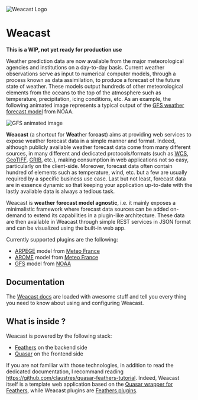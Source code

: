 ![Weacast Logo](https://avatars3.githubusercontent.com/u/27728487?v=3&s=200)

#  Weacast

**This is a WIP, not yet ready for production use**

Weather prediction data are now available from the major meteorological agencies and institutions on a day-to-day basis. Current weather observations serve as input to numerical computer models, through a process known as data assimilation, to produce a forecast of the future state of weather. These models output hundreds of other meteorological elements from the oceans to the top of the atmosphere such as temperature, precipitation, icing conditions, etc. As an example, the following animated image represents a typical output of the [GFS weather forecast model](https://www.ncdc.noaa.gov/data-access/model-data/model-datasets/global-forcast-system-gfs) from NOAA.

![GFS animated image](https://www.ncdc.noaa.gov/sites/default/files/GFS%20-%2020120712_0000-small.gif)

**Weacast** (a shortcut for **Wea**ther for**cast**) aims at providing web services to expose weather forecast data in a simple manner and format. Indeed, although publicly available weather forecast data come from many different sources, in many different and dedicated protocols/formats (such as [WCS](https://en.wikipedia.org/wiki/Web_Coverage_Service), [GeoTIFF](https://en.wikipedia.org/wiki/GeoTIFF), [GRIB](http://en.wikipedia.org/wiki/GRIB), etc.), making consumption in web applications not so easy, particularly on the client-side. Moreover, forecast data often contain hundred of elements such as temperature, wind, etc. but a few are usually required by a specific business use case. Last but not least, forecast data are in essence dynamic so that keeping your application up-to-date with the lastly available data is always a tedious task.

Weacast is **weather forecast model agnostic**, i.e. it mainly exposes a minimalistic framework where forecast data sources can be added on-demand to extend its capabilities in a plugin-like architecture. These data are then available in Weacast through simple REST services in JSON format and can be visualized using the built-in web app.

Currently supported plugins are the following:
* [ARPEGE](https://github.com/weacast/weacast-arpege) model from [Meteo France](http://www.meteofrance.com/simulations-numeriques-meteorologiques/monde)
* [AROME](https://github.com/weacast/weacast-arome) model from [Meteo France](http://www.meteofrance.com/simulations-numeriques-meteorologiques/monde)
* [GFS](https://github.com/weacast/weacast-gfs) model from [NOAA](https://www.ncdc.noaa.gov/data-access/model-data/model-datasets/global-forcast-system-gfs)

## Documentation

The [Weacast docs](https://weacast.gitbooks.io/weacast-docs/) are loaded with awesome stuff and tell you every thing you need to know about using and configuring Weacast.

## What is inside ?

Weacast is powered by the following stack:
* [Feathers](https://feathersjs.com/) on the backend side
* [Quasar](http://quasar-framework.org/) on the frontend side

If you are not familiar with those technologies, in addition to read the dedicated documentation, I recommand reading https://github.com/claustres/quasar-feathers-tutorial. Indeed, Weacast itself is a template web application based on the [Quasar wrapper for Feathers](https://github.com/quasarframework/quasar-wrapper-feathersjs-api), while Weacast plugins are [Feathers plugins](https://docs.feathersjs.com/guides/advanced/creating-a-plugin.html). 



